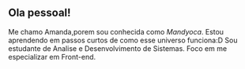 ## Ola pessoal! 

Me chamo Amanda,porem sou conhecida como *Mandyoca*.
Estou aprendendo em passos curtos de como esse universo funciona:D
Sou estudante de Analise e Desenvolvimento de Sistemas.
Foco em me especializar em Front-end.

